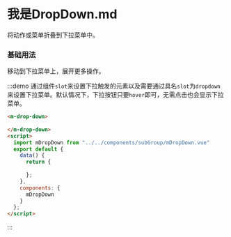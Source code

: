 # 我是DropDown.md
将动作或菜单折叠到下拉菜单中。

### 基础用法
移动到下拉菜单上，展开更多操作。

:::demo 通过组件`slot`来设置下拉触发的元素以及需要通过具名`slot`为`dropdown` 来设置下拉菜单。默认情况下，下拉按钮只要`hover`即可，无需点击也会显示下拉菜单。

```html
<m-drop-down>
  
</m-drop-down>
<script>
  import mDropDown from "../../components/subGroup/mDropDown.vue"
  export default {
    data() {
      return {
        
      };
    },
    components: {
      mDropDown
    }
  };
</script>
```
:::